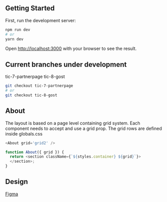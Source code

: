 ## Getting Started

First, run the development server:

```bash
npm run dev
# or
yarn dev
```

Open [http://localhost:3000](http://localhost:3000) with your browser to see the result.

## Current branches under development

tic-7-partnerpage
tic-8-gost

```bash
git checkout tic-7-partnerpage
# or
git checkout tic-8-gost
```

## About

The layout is based on a page level containing grid system. Each component needs to accept and use a grid prop. The grid rows are defined inside globals.css

```javascript
<About grid='grid2' />
```

```javascript
function About({ grid }) {
  return <section className={`${styles.container} ${grid}`}>
  </section>;
}
```

## Design
[Figma](https://www.figma.com/file/o8GqWb0nZaU9SDJMGFYWKU/Nordic-Boat-Security---Dark?node-id=0%3A1&t=n6WAroEsYle0RjtF-0)

